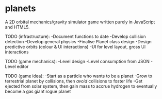 # planets
A 2D orbital mechanics/gravity simulator game written purely in JavaScript and HTML5.

TODO (infrastructure):
-Document functions to date
-Develop collision detection
-Develop general physics
-Finalise Planet class design
-Design predictive orbits (colour & UI interactions)
-UI for level layout, gross UI interactions

TODO (game mechanics):
-Level design
-Level consumption from JSON
-Level editor

TODO (game idea):
-Start as a particle who wants to be a planet
-Grow to terrestrial planet by collisions, then *avoid* collisions to foster life
-Get ejected from solar system, then gain mass to accrue hydrogen to eventually become a gas giant rogue planet
